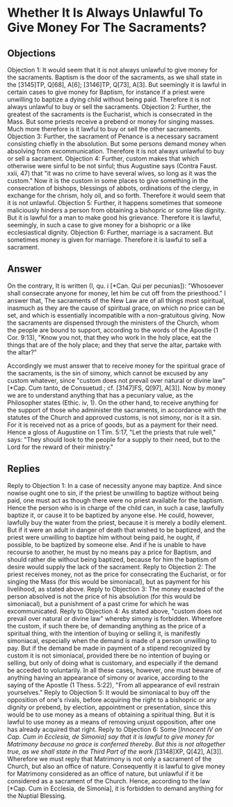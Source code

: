 # Whether It Is Always Unlawful To Give Money For The Sacraments?
## Objections
Objection 1: It would seem that it is not always unlawful to give money for the sacraments. Baptism is the door of the sacraments, as we shall state in the [3145]TP, Q[68], A[6]; [3146]TP, Q[73], A[3]. But seemingly it is lawful in certain cases to give money for Baptism, for instance if a priest were unwilling to baptize a dying child without being paid. Therefore it is not always unlawful to buy or sell the sacraments.
Objection 2: Further, the greatest of the sacraments is the Eucharist, which is consecrated in the Mass. But some priests receive a prebend or money for singing masses. Much more therefore is it lawful to buy or sell the other sacraments.
Objection 3: Further, the sacrament of Penance is a necessary sacrament consisting chiefly in the absolution. But some persons demand money when absolving from excommunication. Therefore it is not always unlawful to buy or sell a sacrament.
Objection 4: Further, custom makes that which otherwise were sinful to be not sinful; thus Augustine says (Contra Faust. xxii, 47) that "it was no crime to have several wives, so long as it was the custom." Now it is the custom in some places to give something in the consecration of bishops, blessings of abbots, ordinations of the clergy, in exchange for the chrism, holy oil, and so forth. Therefore it would seem that it is not unlawful.
Objection 5: Further, it happens sometimes that someone maliciously hinders a person from obtaining a bishopric or some like dignity. But it is lawful for a man to make good his grievance. Therefore it is lawful, seemingly, in such a case to give money for a bishopric or a like ecclesiastical dignity.
Objection 6: Further, marriage is a sacrament. But sometimes money is given for marriage. Therefore it is lawful to sell a sacrament.
## Answer
On the contrary, It is written (I, qu. i [*Can. Qui per pecunias]): "Whosoever shall consecrate anyone for money, let him be cut off from the priesthood."
I answer that, The sacraments of the New Law are of all things most spiritual, inasmuch as they are the cause of spiritual grace, on which no price can be set, and which is essentially incompatible with a non-gratuitous giving. Now the sacraments are dispensed through the ministers of the Church, whom the people are bound to support, according to the words of the Apostle (1 Cor. 9:13), "Know you not, that they who work in the holy place, eat the things that are of the holy place; and they that serve the altar, partake with the altar?"

Accordingly we must answer that to receive money for the spiritual grace of the sacraments, is the sin of simony, which cannot be excused by any custom whatever, since "custom does not prevail over natural or divine law" [*Cap. Cum tanto, de Consuetud.; cf. [3147]FS, Q[97], A[3]]. Now by money we are to understand anything that has a pecuniary value, as the Philosopher states (Ethic. iv, 1). On the other hand, to receive anything for the support of those who administer the sacraments, in accordance with the statutes of the Church and approved customs, is not simony, nor is it a sin. For it is received not as a price of goods, but as a payment for their need. Hence a gloss of Augustine on 1 Tim. 5:17, "Let the priests that rule well," says: "They should look to the people for a supply to their need, but to the Lord for the reward of their ministry."
## Replies
Reply to Objection 1: In a case of necessity anyone may baptize. And since nowise ought one to sin, if the priest be unwilling to baptize without being paid, one must act as though there were no priest available for the baptism. Hence the person who is in charge of the child can, in such a case, lawfully baptize it, or cause it to be baptized by anyone else. He could, however, lawfully buy the water from the priest, because it is merely a bodily element. But if it were an adult in danger of death that wished to be baptized, and the priest were unwilling to baptize him without being paid, he ought, if possible, to be baptized by someone else. And if he is unable to have recourse to another, he must by no means pay a price for Baptism, and should rather die without being baptized, because for him the baptism of desire would supply the lack of the sacrament.
Reply to Objection 2: The priest receives money, not as the price for consecrating the Eucharist, or for singing the Mass (for this would be simoniacal), but as payment for his livelihood, as stated above.
Reply to Objection 3: The money exacted of the person absolved is not the price of his absolution (for this would be simoniacal), but a punishment of a past crime for which he was excommunicated.
Reply to Objection 4: As stated above, "custom does not prevail over natural or divine law" whereby simony is forbidden. Wherefore the custom, if such there be, of demanding anything as the price of a spiritual thing, with the intention of buying or selling it, is manifestly simoniacal, especially when the demand is made of a person unwilling to pay. But if the demand be made in payment of a stipend recognized by custom it is not simoniacal, provided there be no intention of buying or selling, but only of doing what is customary, and especially if the demand be acceded to voluntarily. In all these cases, however, one must beware of anything having an appearance of simony or avarice, according to the saying of the Apostle (1 Thess. 5:22), "From all appearance of evil restrain yourselves."
Reply to Objection 5: It would be simoniacal to buy off the opposition of one's rivals, before acquiring the right to a bishopric or any dignity or prebend, by election, appointment or presentation, since this would be to use money as a means of obtaining a spiritual thing. But it is lawful to use money as a means of removing unjust opposition, after one has already acquired that right.
Reply to Objection 6: Some [*Innocent IV on Cap. Cum in Ecclesia, de Simonia] say that it is lawful to give money for Matrimony because no grace is conferred thereby. But this is not altogether true, as we shall state in the Third Part of the work [*[3148]XP, Q[42], A[3]]. Wherefore we must reply that Matrimony is not only a sacrament of the Church, but also an office of nature. Consequently it is lawful to give money for Matrimony considered as an office of nature, but unlawful if it be considered as a sacrament of the Church. Hence, according to the law [*Cap. Cum in Ecclesia, de Simonia], it is forbidden to demand anything for the Nuptial Blessing.
